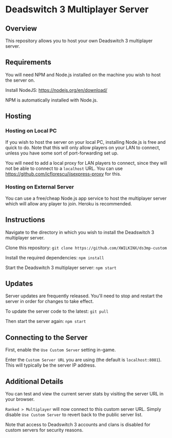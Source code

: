 # Deadswitch 3 Multiplayer Server

## Overview
This repository allows you to host your own Deadswitch 3 multiplayer server.

## Requirements
You will need NPM and Node.js installed on the machine you wish to host the server on. 

Install NodeJS: https://nodejs.org/en/download/

NPM is automatically installed with Node.js.

## Hosting

### Hosting on Local PC
If you wish to host the server on your local PC, installing Node.js is free and quick to do. Note that this will only allow players on your LAN to connect, unless you have some sort of port-forwarding set up.

You will need to add a local proxy for LAN players to connect, since they will not be able to connect to a `localhost` URL. You can use https://github.com/icflorescu/iisexpress-proxy for this.

### Hosting on External Server
You can use a free/cheap Node.js app service to host the multiplayer server which will allow any player to join. Heroku is recommended.

## Instructions
Navigate to the directory in which you wish to install the Deadswitch 3 multiplayer server.

Clone this repository:
`git clone https://github.com/XWILKINX/ds3mp-custom`

Install the required dependencies:
`npm install`

Start the Deadswitch 3 multiplayer server:
`npm start`

## Updates

Server updates are frequently released. You'll need to stop and restart the server in order for changes to take effect.

To update the server code to the latest:
`git pull`

Then start the server again:
`npm start`

## Connecting to the Server
First, enable the `Use Custom Server` setting in-game. 

Enter the `Custom Server URL` you are using (the default is `localhost:8081`). This will typically be the server IP address.

## Additional Details
You can test and view the current server stats by visiting the server URL in your browser.

`Ranked > Multiplayer` will now connect to this custom server URL. Simply disable `Use Custom Server` to revert back to the public server list.

Note that access to Deadswitch 3 accounts and clans is disabled for custom servers for security reasons.
